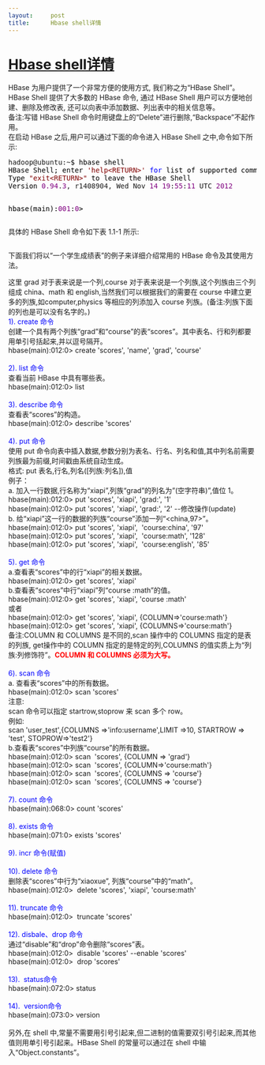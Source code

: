 ```yaml
---
layout:     post
title:      Hbase shell详情
---
```

<div id="article_content" class="article_content clearfix csdn-tracking-statistics" data-pid="blog" data-mod="popu_307" data-dsm="post">
								            <link rel="stylesheet" href="https://csdnimg.cn/release/phoenix/template/css/ck_htmledit_views-f76675cdea.css">
						<div class="htmledit_views" id="content_views">
                
<h1 class="postTitle"><a id="cb_post_title_url" class="postTitle2" href="http://www.cnblogs.com/linjiqin/archive/2013/03/08/2949339.html" rel="nofollow">Hbase shell详情</a></h1>
<div id="cnblogs_post_body">
<p>HBase 为用户提供了一个非常方便的使用方式, 我们称之为“HBase Shell”。<br>
HBase Shell 提供了大多数的 HBase 命令, 通过 HBase Shell 用户可以方便地创建、删除及修改表, 还可以向表中添加数据、列出表中的相关信息等。<br>
备注:写错 HBase Shell 命令时用键盘上的“Delete”进行删除,“Backspace”不起作用。<br>
在启动 HBase 之后,用户可以通过下面的命令进入 HBase Shell 之中,命令如下所示:</p>
<div class="cnblogs_code">
<pre>hadoop@ubuntu:~<span style="color:#000000;">$ hbase shell
HBase Shell; enter </span><span style="color:#800000;">'</span><span style="color:#800000;">help&lt;RETURN&gt;</span><span style="color:#800000;">'</span> <span style="color:#0000ff;">for</span><span style="color:#000000;"> list of supported commands.
Type </span><span style="color:#800000;">"</span><span style="color:#800000;">exit&lt;RETURN&gt;</span><span style="color:#800000;">"</span><span style="color:#000000;"> to leave the HBase Shell
Version </span><span style="color:#800080;">0.94</span>.<span style="color:#800080;">3</span>, r1408904, Wed Nov <span style="color:#800080;">14</span> <span style="color:#800080;">19</span>:<span style="color:#800080;">55</span>:<span style="color:#800080;">11</span> UTC <span style="color:#800080;">2012</span><span style="color:#000000;">

hbase(main):</span><span style="color:#800080;">001</span>:<span style="color:#800080;">0</span>&gt; </pre>
</div>
<p>具体的 HBase Shell 命令如下表 1.1-1 所示:</p>
<p><img src="http://images.cnitblog.com/blog/270324/201303/08100657-8ce1d945bd7f4d6cad72918b8fa937ef.png" alt=""></p>
<p>下面我们将以“一个学生成绩表”的例子来详细介绍常用的 HBase 命令及其使用方法。</p>
<p><img src="http://images.cnitblog.com/blog/270324/201303/08115010-abeef6be3ee646d6aeab4b7ac28fa074.png" alt=""><br>
这里 grad 对于表来说是一个列,course 对于表来说是一个列族,这个列族由三个列组成 china、math 和 english,当然我们可以根据我们的需要在 course 中建立更多的列族,如computer,physics 等相应的列添加入 course 列族。(备注:列族下面的列也是可以没有名字的。)<br><span style="color:#0000ff;">1). create 命令</span><br>
创建一个具有两个列族“grad”和“course”的表“scores”。其中表名、行和列都要用单引号括起来,并以逗号隔开。<br>
hbase(main):012:0&gt; create 'scores', 'name', 'grad', 'course'<br><br><span style="color:#0000ff;">2). list 命令</span><br>
查看当前 HBase 中具有哪些表。<br>
hbase(main):012:0&gt; list<br><br><span style="color:#0000ff;">3). describe 命令</span><br>
查看表“scores”的构造。<br>
hbase(main):012:0&gt; describe 'scores'<br><br><span style="color:#0000ff;">4). put 命令</span><br>
使用 put 命令向表中插入数据,参数分别为表名、行名、列名和值,其中列名前需要列族最为前缀,时间戳由系统自动生成。<br>
格式: put 表名,行名,列名([列族:列名]),值<br>
例子：<br>
a. 加入一行数据,行名称为“xiapi”,列族“grad”的列名为”(空字符串)”,值位 1。<br>
hbase(main):012:0&gt; put 'scores', 'xiapi', 'grad:', '1'<br>
hbase(main):012:0&gt; put 'scores', 'xiapi', 'grad:', '2' --修改操作(update)<br>
b. 给“xiapi”这一行的数据的列族“course”添加一列“&lt;china,97&gt;”。<br>
hbase(main):012:0&gt; put 'scores', 'xiapi',  'course:china', '97'<br>
hbase(main):012:0&gt; put 'scores', 'xiapi',  'course:math', '128'<br>
hbase(main):012:0&gt; put 'scores', 'xiapi',  'course:english', '85'<br><br><span style="color:#0000ff;">5). get 命令</span><br>
a.查看表“scores”中的行“xiapi”的相关数据。<br>
hbase(main):012:0&gt; get 'scores', 'xiapi'<br>
b.查看表“scores”中行“xiapi”列“course :math”的值。<br>
hbase(main):012:0&gt; get 'scores', 'xiapi', 'course :math'<br>
或者<br>
hbase(main):012:0&gt; get 'scores', 'xiapi', {COLUMN=&gt;'course:math'}<br>
hbase(main):012:0&gt; get 'scores', 'xiapi', {COLUMNS=&gt;'course:math'}<br>
备注:COLUMN 和 COLUMNS 是不同的,scan 操作中的 COLUMNS 指定的是表的列族, get操作中的 COLUMN 指定的是特定的列,COLUMNS 的值实质上为“列族:列修饰符”。<strong><span style="color:#ff0000;">COLUMN 和 COLUMNS 必须为大写。</span></strong><br><br><span style="color:#0000ff;">6). scan 命令</span><br>
a. 查看表“scores”中的所有数据。<br>
hbase(main):012:0&gt; scan 'scores'<br>
注意:<br>
scan 命令可以指定 startrow,stoprow 来 scan 多个 row。<br>
例如:<br>
scan 'user_test',{COLUMNS =&gt;'info:username',LIMIT =&gt;10, STARTROW =&gt; 'test', STOPROW=&gt;'test2'}<br>
b.查看表“scores”中列族“course”的所有数据。<br>
hbase(main):012:0&gt; scan  'scores', {COLUMN =&gt; 'grad'}<br>
hbase(main):012:0&gt; scan  'scores', {COLUMN=&gt;'course:math'}<br>
hbase(main):012:0&gt; scan  'scores', {COLUMNS =&gt; 'course'}<br>
hbase(main):012:0&gt; scan  'scores', {COLUMNS =&gt; 'course'}<br><br><span style="color:#0000ff;">7). count 命令</span><br>
hbase(main):068:0&gt; count 'scores'<br><br><span style="color:#0000ff;">8). exists 命令</span><br>
hbase(main):071:0&gt; exists 'scores'<br><br><span style="color:#0000ff;">9). incr 命令(赋值)</span><br><br><span style="color:#0000ff;">10). delete 命令</span><br>
删除表“scores”中行为“xiaoxue”, 列族“course”中的“math”。<br>
hbase(main):012:0&gt;  delete 'scores', 'xiapi', 'course:math'<br><br><span style="color:#0000ff;">11). truncate 命令</span><br>
hbase(main):012:0&gt;  truncate 'scores'<br><br><span style="color:#0000ff;">12). disbale、drop 命令</span><br>
通过“disable”和“drop”命令删除“scores”表。<br>
hbase(main):012:0&gt;  disable 'scores' --enable 'scores' <br>
hbase(main):012:0&gt;  drop 'scores'<br><br><span style="color:#0000ff;">13).  status命令</span><br>
hbase(main):072:0&gt; status<br><br><span style="color:#0000ff;">14).  version命令</span><br>
hbase(main):073:0&gt; version<br><br>
另外,在 shell 中,常量不需要用引号引起来,但二进制的值需要双引号引起来,而其他值则用单引号引起来。HBase Shell 的常量可以通过在 shell 中输入“Object.constants”。<br><br></p>
<p> </p>
</div>
            </div>
                </div>